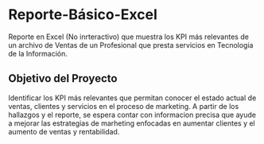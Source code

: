 # Reporte-Básico-Excel
Reporte en Excel (No inrteractivo)  que muestra los KPI más relevantes de un archivo de Ventas de un Profesional que presta servicios en Tecnologia de la Información. 

## Objetivo del Proyecto 
Identificar los KPI más relevantes que permitan conocer el estado actual de ventas, clientes y servicios en el proceso de marketing. A partir de los hallazgos y el reporte, se espera contar con informacion precisa que ayude a mejorar las estrategias de marheting enfocadas en aumentar clientes y el aumento de ventas y rentabilidad.


